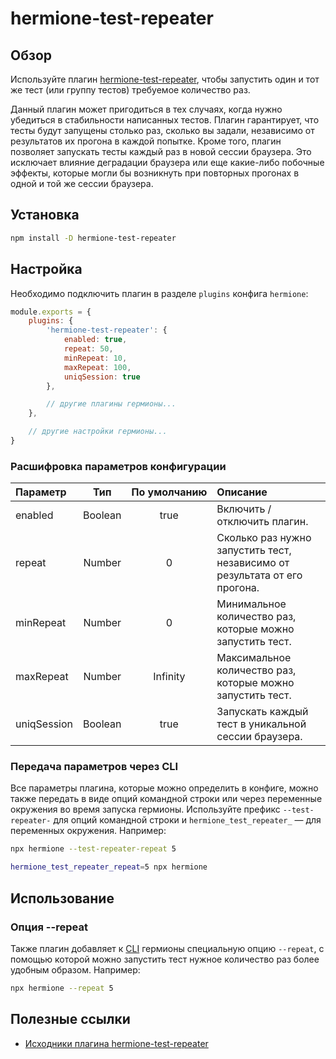 # hermione-test-repeater

## Обзор

Используйте плагин [hermione-test-repeater][hermione-test-repeater], чтобы запустить один и тот же тест (или группу тестов) требуемое количество раз.

Данный плагин может пригодиться в тех случаях, когда нужно убедиться в стабильности написанных тестов. Плагин гарантирует, что тесты будут запущены столько раз, сколько вы задали, независимо от результатов их прогона в каждой попытке. Кроме того, плагин позволяет запускать тесты каждый раз в новой сессии браузера. Это исключает влияние деградации браузера или еще какие-либо побочные эффекты, которые могли бы возникнуть при повторных прогонах в одной и той же сессии браузера.

## Установка

```bash
npm install -D hermione-test-repeater
```

## Настройка

Необходимо подключить плагин в разделе `plugins` конфига `hermione`:

```javascript
module.exports = {
    plugins: {
        'hermione-test-repeater': {
            enabled: true,
            repeat: 50,
            minRepeat: 10,
            maxRepeat: 100,
            uniqSession: true
        },

        // другие плагины гермионы...
    },

    // другие настройки гермионы...
}
```

### Расшифровка параметров конфигурации

| **Параметр** | **Тип** | **По&nbsp;умолчанию** | **Описание** |
| :--- | :---: | :---: | :--- |
| enabled | Boolean | true | Включить / отключить плагин. |
| repeat | Number | 0 | Сколько раз нужно запустить тест, независимо от результата от его прогона. |
| minRepeat | Number | 0 | Минимальное количество раз, которые можно запустить тест. |
| maxRepeat | Number | Infinity | Максимальное количество раз, которые можно запустить тест. |
| uniqSession | Boolean | true | Запускать каждый тест в уникальной сессии браузера. |

### Передача параметров через CLI

Все параметры плагина, которые можно определить в конфиге, можно также передать в виде опций командной строки или через переменные окружения во время запуска гермионы. Используйте префикс `--test-repeater-` для опций командной строки и `hermione_test_repeater_` &mdash; для переменных окружения. Например:

```bash
npx hermione --test-repeater-repeat 5
```

```bash
hermione_test_repeater_repeat=5 npx hermione
```

## Использование

### Опция --repeat

Также плагин добавляет к [CLI][cli] гермионы специальную опцию `--repeat`, с помощью которой можно запустить тест нужное количество раз более удобным образом. Например:

```bash
npx hermione --repeat 5
```

[cli]: https://ru.wikipedia.org/wiki/Интерфейс_командной_строки

## Полезные ссылки

* [Исходники плагина hermione-test-repeater][hermione-test-repeater]

[hermione-test-repeater]: https://github.com/gemini-testing/hermione-test-repeater
[cli]: https://ru.wikipedia.org/wiki/Интерфейс_командной_строки
